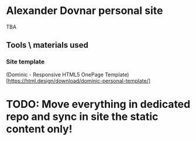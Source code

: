 # Alexander Dovnar personal site
TBA
## Tools \ materials used
### Site template
(Dominic - Responsive HTML5 OnePage Template)[https://html.design/download/dominic-personal-template/]


# TODO: Move everything in dedicated repo and sync in site the static content only!